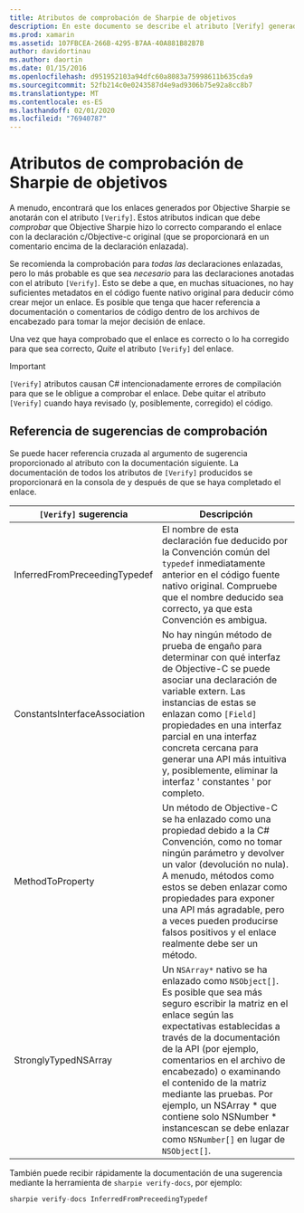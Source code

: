 ```yaml
---
title: Atributos de comprobación de Sharpie de objetivos
description: En este documento se describe el atributo [Verify] generado por Objective Sharpie. El atributo [Verify] se resalta a los desarrolladores en los que deben comprobar manualmente la salida del Sharpie de objetivos.
ms.prod: xamarin
ms.assetid: 107FBCEA-266B-4295-B7AA-40A881B82B7B
author: davidortinau
ms.author: daortin
ms.date: 01/15/2016
ms.openlocfilehash: d951952103a94dfc60a8083a75998611b635cda9
ms.sourcegitcommit: 52fb214c0e0243587d4e9ad9306b75e92a8cc8b7
ms.translationtype: MT
ms.contentlocale: es-ES
ms.lasthandoff: 02/01/2020
ms.locfileid: "76940787"
---
```

# <a name="objective-sharpie-verify-attributes"></a>Atributos de comprobación de Sharpie de objetivos

A menudo, encontrará que los enlaces generados por Objective Sharpie se anotarán con el atributo `[Verify]`. Estos atributos indican que debe _comprobar_ que Objective Sharpie hizo lo correcto comparando el enlace con la declaración c/Objective-c original (que se proporcionará en un comentario encima de la declaración enlazada).

Se recomienda la comprobación para _todas las_ declaraciones enlazadas, pero lo más probable es que sea _necesario_ para las declaraciones anotadas con el atributo `[Verify]`. Esto se debe a que, en muchas situaciones, no hay suficientes metadatos en el código fuente nativo original para deducir cómo crear mejor un enlace. Es posible que tenga que hacer referencia a documentación o comentarios de código dentro de los archivos de encabezado para tomar la mejor decisión de enlace.

Una vez que haya comprobado que el enlace es correcto o lo ha corregido para que sea correcto, _Quite_ el atributo `[Verify]` del enlace.

> [!IMPORTANT]
> `[Verify]` atributos causan C# intencionadamente errores de compilación para que se le obligue a comprobar el enlace. Debe quitar el atributo `[Verify]` cuando haya revisado (y, posiblemente, corregido) el código.

## <a name="verify-hints-reference"></a>Referencia de sugerencias de comprobación

Se puede hacer referencia cruzada al argumento de sugerencia proporcionado al atributo con la documentación siguiente. La documentación de todos los atributos de `[Verify]` producidos se proporcionará en la consola de y después de que se haya completado el enlace.

|`[Verify]` sugerencia|Descripción|
|---|---|
|InferredFromPreceedingTypedef|El nombre de esta declaración fue deducido por la Convención común del `typedef` inmediatamente anterior en el código fuente nativo original. Compruebe que el nombre deducido sea correcto, ya que esta Convención es ambigua.|
|ConstantsInterfaceAssociation|No hay ningún método de prueba de engaño para determinar con qué interfaz de Objective-C se puede asociar una declaración de variable extern. Las instancias de estas se enlazan como `[Field]` propiedades en una interfaz parcial en una interfaz concreta cercana para generar una API más intuitiva y, posiblemente, eliminar la interfaz ' constantes ' por completo.|
|MethodToProperty|Un método de Objective-C se ha enlazado como una propiedad debido a la C# Convención, como no tomar ningún parámetro y devolver un valor (devolución no nula). A menudo, métodos como estos se deben enlazar como propiedades para exponer una API más agradable, pero a veces pueden producirse falsos positivos y el enlace realmente debe ser un método.|
|StronglyTypedNSArray|Un `NSArray*` nativo se ha enlazado como `NSObject[]`. Es posible que sea más seguro escribir la matriz en el enlace según las expectativas establecidas a través de la documentación de la API (por ejemplo, comentarios en el archivo de encabezado) o examinando el contenido de la matriz mediante las pruebas. Por ejemplo, un NSArray * que contiene solo NSNumber * instancescan se debe enlazar como `NSNumber[]` en lugar de `NSObject[]`.|

También puede recibir rápidamente la documentación de una sugerencia mediante la herramienta de `sharpie verify-docs`, por ejemplo:

```csharp
sharpie verify-docs InferredFromPreceedingTypedef
```
